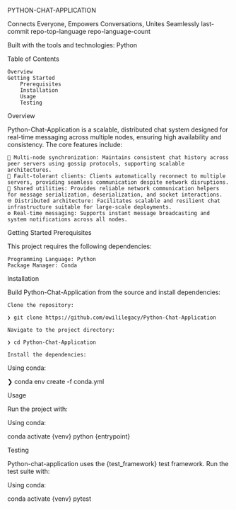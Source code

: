 PYTHON-CHAT-APPLICATION

Connects Everyone, Empowers Conversations, Unites Seamlessly
last-commit repo-top-language repo-language-count

Built with the tools and technologies:
Python

Table of Contents

    Overview
    Getting Started
        Prerequisites
        Installation
        Usage
        Testing

Overview

Python-Chat-Application is a scalable, distributed chat system designed for real-time messaging across multiple nodes, ensuring high availability and consistency. The core features include:

    🧩 Multi-node synchronization: Maintains consistent chat history across peer servers using gossip protocols, supporting scalable architectures.
    🚀 Fault-tolerant clients: Clients automatically reconnect to multiple servers, providing seamless communication despite network disruptions.
    🔧 Shared utilities: Provides reliable network communication helpers for message serialization, deserialization, and socket interactions.
    🌐 Distributed architecture: Facilitates scalable and resilient chat infrastructure suitable for large-scale deployments.
    ⚙️ Real-time messaging: Supports instant message broadcasting and system notifications across all nodes.

Getting Started
Prerequisites

This project requires the following dependencies:

    Programming Language: Python
    Package Manager: Conda

Installation

Build Python-Chat-Application from the source and install dependencies:

    Clone the repository:

    ❯ git clone https://github.com/owililegacy/Python-Chat-Application

    Navigate to the project directory:

    ❯ cd Python-Chat-Application

    Install the dependencies:

Using conda:

❯ conda env create -f conda.yml

Usage

Run the project with:

Using conda:

conda activate {venv}
python {entrypoint}

Testing

Python-chat-application uses the {test_framework} test framework. Run the test suite with:

Using conda:

conda activate {venv}
pytest
